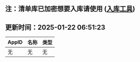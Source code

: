 ## 注：清单库已加密想要入库请使用 ([入库工具](https://github.com/BlankTMing/ManifestAutoUpdate/releases))

## 更新时间：2025-01-22 06:51:23
| AppID | 名称 | 类型  |
| :-------------------- | :----------------------------- | :----------- |
| 无 | 无 | 无 |
